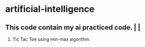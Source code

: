 # artificial-intelligence
This code contain my ai practiced code.             |
                                                    |
----------------------------------------------------

1. Tic Tac Toe using min-max algorithm.
